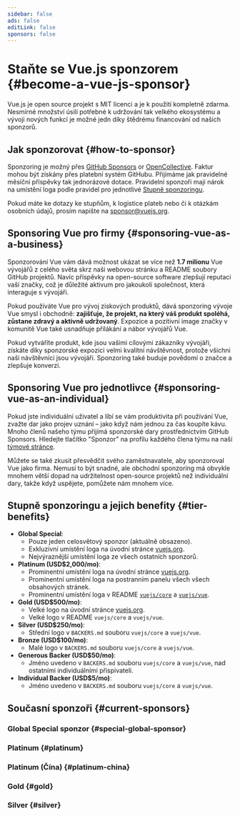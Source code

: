 ```yaml
---
sidebar: false
ads: false
editLink: false
sponsors: false
---
```


<script setup>
import SponsorsGroup from '@theme/components/SponsorsGroup.vue'
</script>

# Staňte se Vue.js sponzorem {#become-a-vue-js-sponsor}

Vue.js je open source projekt s MIT licenci a je k použití kompletně zdarma.
Nesmírné množství úsilí potřebné k udržování tak velkého ekosystému a vývoji nových funkcí je možné jedn díky štědrému financování od našich sponzorů.

## Jak sponzorovat {#how-to-sponsor}

Sponzoring je možný přes [GitHub Sponsors](https://github.com/sponsors/yyx990803) or [OpenCollective](https://opencollective.com/vuejs). Faktur mohou být získány přes platební systém GitHubu. Přijímáme jak pravidelné měsíční příspěvky tak jednorázové dotace. Pravidelní sponzoři mají nárok na umístění loga podle pravidel pro jednotlivé [Stupně sponzoringu](#tier-benefits).

Pokud máte ke dotazy ke stupňům, k logistice plateb nebo či k otázkám osobních údajů, prosím napište na [sponsor@vuejs.org](mailto:sponsor@vuejs.org).

## Sponsoring Vue pro firmy {#sponsoring-vue-as-a-business}

Sponzorování Vue vám dává možnost ukázat se více než  **1.7 milionu** Vue vývojářů z celého světa skrz naši webovou stránku a README soubory GitHub projektů. Navíc příspěvky na open-source software zlepšují reputaci vaší značky, což je důležité aktivum pro jakoukoli společnost, která interaguje s vývojáři.

Pokud používáte Vue pro vývoj ziskových produktů, dává sponzoring vývoje Vue smysl i obchodně: **zajišťuje, že projekt, na který váš produkt spoléhá, zůstane zdravý a aktivně udržovaný**. Expozice a pozitivní image značky v komunitě Vue také usnadňuje přilákání a nábor vývojářů Vue.

Pokud vytváříte produkt, kde jsou vašimi cílovými zákazníky vývojáři, získáte díky sponzorské expozici velmi kvalitní návštěvnost, protože všichni naši návštěvníci jsou vývojáři. Sponzoring také buduje povědomí o značce a zlepšuje konverzi.

## Sponsoring Vue pro jednotlivce {#sponsoring-vue-as-an-individual}

Pokud jste individuální uživatel a líbí se vám produktivita při používání Vue, zvažte dar jako projev uznání – jako když nám jednou za čas koupíte kávu. Mnoho členů našeho týmu přijímá sponzorské dary prostřednictvím GitHub Sponsors. Hledejte tlačítko "Sponzor" na profilu každého člena týmu na naší [týmové stránce](/about/team).

Můžete se také zkusit přesvědčit svého zaměstnavatele, aby sponzoroval Vue jako firma. Nemusí to být snadné, ale obchodní sponzoring má obvykle mnohem větší dopad na udržitelnost open-source projektů než individuální dary, takže když uspějete, pomůžete nám mnohem více.

## Stupně sponzoringu a jejich benefity {#tier-benefits}

- **Global Special**:
  - Pouze jeden celosvětový sponzor (aktuálně obsazeno).
  - Exkluzivní umístění loga na úvodní stránce [vuejs.org](/).
  - Nejvýraznější umístění loga ze všech ostatních sponzorů.
- **Platinum (USD$2,000/mo)**:
  - Prominentní umístění loga na úvodní stránce [vuejs.org](/).
  - Prominentní umístění loga na postranním panelu všech všech obsahových stránek.
  - Prominentní umístění loga v README [`vuejs/core`](https://github.com/vuejs/core) a [`vuejs/vue`](https://github.com/vuejs/core).
- **Gold (USD$500/mo)**:
  - Velké logo na úvodní stránce [vuejs.org](/).
  - Velké logo v README `vuejs/core` a `vuejs/vue`.
- **Silver (USD$250/mo)**:
  - Střední logo v `BACKERS.md` souboru `vuejs/core` a `vuejs/vue`.
- **Bronze (USD$100/mo)**:
  - Malé logo v `BACKERS.md` souboru `vuejs/core` a `vuejs/vue`.
- **Generous Backer (USD$50/mo)**:
  - Jméno uvedeno v `BACKERS.md` souboru `vuejs/core` a `vuejs/vue`, nad ostatními individuálními přispivateli.
- **Individual Backer (USD$5/mo)**:
  - Jméno uvedeno v `BACKERS.md` souboru `vuejs/core` a `vuejs/vue`.

## Současní sponzoři {#current-sponsors}

### Global Special sponzor {#special-global-sponsor}

<SponsorsGroup tier="special" placement="page" />

### Platinum {#platinum}

<SponsorsGroup tier="platinum" placement="page" />

### Platinum (Čína) {#platinum-china}

<SponsorsGroup tier="platinum_china" placement="page" />

### Gold {#gold}

<SponsorsGroup tier="gold" placement="page" />

### Silver {#silver}

<SponsorsGroup tier="silver" placement="page" />
